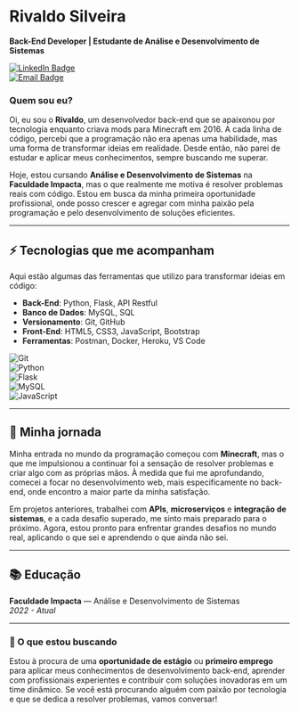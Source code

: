 # Rivaldo Silveira  
**Back-End Developer | Estudante de Análise e Desenvolvimento de Sistemas**

[![LinkedIn Badge](https://img.shields.io/badge/-Rivaldo%20Silveira-96ff00?style=flat-square&logo=Linkedin&logoColor=black&link=https://www.linkedin.com/in/rivaldosilveira/)](https://www.linkedin.com/in/rivaldosilveira/)  
[![Email Badge](https://img.shields.io/badge/-rivaldosilveira13@gmail.com-96ff00?style=flat-square&logo=Gmail&logoColor=black&link=mailto:rivaldosilveira13@gmail.com)](mailto:rivaldosilveira13@gmail.com)

### Quem sou eu?

Oi, eu sou o **Rivaldo**, um desenvolvedor back-end que se apaixonou por tecnologia enquanto criava mods para Minecraft em 2016. A cada linha de código, percebi que a programação não era apenas uma habilidade, mas uma forma de transformar ideias em realidade. Desde então, não parei de estudar e aplicar meus conhecimentos, sempre buscando me superar.

Hoje, estou cursando **Análise e Desenvolvimento de Sistemas** na **Faculdade Impacta**, mas o que realmente me motiva é resolver problemas reais com código. Estou em busca da minha primeira oportunidade profissional, onde posso crescer e agregar com minha paixão pela programação e pelo desenvolvimento de soluções eficientes.

---

## ⚡ Tecnologias que me acompanham
Aqui estão algumas das ferramentas que utilizo para transformar ideias em código:

- **Back-End**: Python, Flask, API Restful
- **Banco de Dados**: MySQL, SQL
- **Versionamento**: Git, GitHub  
- **Front-End**: HTML5, CSS3, JavaScript, Bootstrap  
- **Ferramentas**: Postman, Docker, Heroku, VS Code

![Git](https://img.shields.io/badge/-Git-black?style=flat-square&logo=git&logoColor=99ff00)  
![Python](https://img.shields.io/badge/-Python-black?style=flat-square&logo=Python&logoColor=99ff00)  
![Flask](https://img.shields.io/badge/-Flask-black?style=flat-square&logo=Flask&logoColor=99ff00)  
![MySQL](https://img.shields.io/badge/-MySQL-black?style=flat-square&logo=mysql&logoColor=99ff00)  
![JavaScript](https://img.shields.io/badge/-JavaScript-black?style=for-badge&logo=javascript&logoColor=99ff00)  

---

## 🚀 Minha jornada
Minha entrada no mundo da programação começou com **Minecraft**, mas o que me impulsionou a continuar foi a sensação de resolver problemas e criar algo com as próprias mãos. À medida que fui me aprofundando, comecei a focar no desenvolvimento web, mais especificamente no back-end, onde encontro a maior parte da minha satisfação.

Em projetos anteriores, trabalhei com **APIs**, **microserviços** e **integração de sistemas**, e a cada desafio superado, me sinto mais preparado para o próximo. Agora, estou pronto para enfrentar grandes desafios no mundo real, aplicando o que sei e aprendendo o que ainda não sei.

---

## 📚 Educação
**Faculdade Impacta** — Análise e Desenvolvimento de Sistemas  
*2022 - Atual*

---

### 🚧 O que estou buscando
Estou à procura de uma **oportunidade de estágio** ou **primeiro emprego** para aplicar meus conhecimentos de desenvolvimento back-end, aprender com profissionais experientes e contribuir com soluções inovadoras em um time dinâmico. Se você está procurando alguém com paixão por tecnologia e que se dedica a resolver problemas, vamos conversar!
